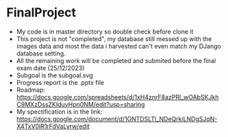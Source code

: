 # FinalProject
- My code is in master directory so double check before clone it 
- This project is not "completed", my database still messed up with the images data and most the data i harvested can't even match my DJango database setting.
- All the remaining work will be completed and submited before the final exam date (25/12/2023)
- Subgoal is the subgoal.svg
- Progress report is the .pptx file
- Roadmap: https://docs.google.com/spreadsheets/d/1xH4znrF8azPRl_wOAbSKJkhC9MXzDssZKIduvHpn0NM/edit?usp=sharing
- My spectification is in the link: https://docs.google.com/document/d/1GNTDSLTl_NDeQrkiLNDgSJqN-X4TxV0lR1rFdVaLyrw/edit


